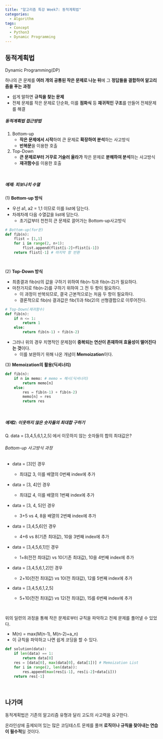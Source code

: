 ```yaml
---
title: "알고리즘 특강 Week7: 동적계획법"
categories:	
  - Algorithm
tags:
  - Concept
  - Python3
  - Dynamic Programming
---
```


## 동적계획법

Dynamic Programming(DP)

하나의 큰 문제를 **여러 개의 공통된 작은 문제로 나눈 뒤**에 그 **정답들을 결합하여 알고리즘을 푸는 과정**

- 쉽게 말하면 **규칙을 찾는 문제**
- 전체 문제를 작은 문제로 단순화, 이를 **점화식** 등 **재귀적인 구조**를 만들어 전체문제를 해결



##### 동적계획법 접근방법

1. Bottom-up
   - **작은 문제에서 시작**하여 큰 문제로 **확장하여 분석**하는 사고방식
   - **반복문**을 이용한 호출
2. Top-Down
   - **큰 문제로부터 거꾸로 거슬러 올라가** 작은 문제로 **분해하여 분석**하는 사고방식
   - **재귀함수**를 이용한 호출

<br>

##### 예제: 피보나치 수열

(1) **Bottom-up 방식**

- 우선 a1, a2 = 1,1 이므로 이를 list에 담는다.
- 차례차례 다음 수열값을 list에 담는다.
  - 초기값부터 천천히 큰 문제로 끌어가는 Bottom-up사고방식

```python
# Bottom-up(for문)
def fib(n):
	flist = [1,1]
    for i in range(2, n+1):
        flist.append(flist[i-2]+flist[i-1])
    return flist[-1] # 마지막 항 반환

    
```

(2) **Top-Down 방식**

- 최종결과 fib(n)의 값을 구하기 위하여 fib(n-1)과 fib(n-2)가 필요하다.
- 마찬가지로 fib(n-2)를 구하기 위하여 그 전 두 항이 필요하다.
  - 이 과정이 반복되므로, 결국 근본적으로는 처음 두 항이 필요하다. 
  - 결론적으로 fib(n) 결과값은 fib(1)과 fib(2)의 선형결합으로 이루어진다.

```python
# Top-Down(재귀함수)
def fib(n):
	if n <= 1:
		return 1
	else:
        return fib(n-1) + fib(n-2)
```

- 그러나 위의 경우 치명적인 문제점이 **중복되는 연산이 존재하여 효율성이 떨어진다는 것**이다.
  - 이를 보완하기 위해 나온 개념이 **Memoization**이다.

(3) **Memoization의 활용(딕셔너리)**

```python
def fib(n):
	if n in memo: # memo = 해시(딕셔너리)
        return memo[n]
    else:
        res = fib(n-1) + fib(n-2)
        memo[n] = res
        return res
```

<br>

##### 예제2: 이웃하지 않은 숫자들의 최대합 구하기

Q. data = [3,4,5,6,1,2,5] 에서 이웃하지 않는 숫자들의 합의 최대값은?

###### Bottom-up 사고방식 과정

- data = [3]인 경우
  - 최대값 3, 이를 배열의 0번째 index에 추가
- data = [3, 4]인 경우
  - 최대값 4, 이를 배열의 1번째 index에 추가
- data = [3, 4, 5]인 경우
  - 3+5 vs 4, 8을 배열의 2번째 index에 추가
- data = [3,4,5,6]인 경우
  - 4+6 vs 8(기존 최대값), 10을 3번째 index에 추가
- data = [3,4,5,6,1]인 경우
  - 1+8(전전 최대값) vs 10(기존 최대값), 10을 4번째 index에 추가
- data = [3,4,5,6,1,2]인 경우
  - 2+10(전전 최대값) vs 10(전 최대값), 12를 5번째 index에 추가

- data =  [3,4,5,6,1,2,5]
  - 5+10(전전 최대값) vs 12(전 최대값), 15를 6번째 index에 추가

<br>

위의 일련의 과정을 통해 작은 문제로부터 규칙을 파악하고 전체 문제를 풀어낼 수 있었다.

- M(n) = max(M(n-1), M(n-2)+a_n)
- 이 규칙을 파악하고 나면 쉽게 코딩을 할 수 있다.

```python
def solution(data):
	if len(data) == 1:
		return data[0]
    res = [data[0], max(data[0], data[1])] # Memoization List
    for i in range(2, len(data)):
        res.append(max(res[i-1], res[i-2]+data[i]))
   	return res[-1]   
```

<br>

## 나가며

동적계획법은 기존의 알고리즘 유형과 달리 고도의 사고력을 요구한다.

온라인상에 출제되어 있는 많은 코딩테스트 문제를 풀며 **로직이나 규칙을 찾아내는 연습이 필수적**일 것이다.

